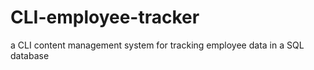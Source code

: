 # CLI-employee-tracker
a CLI content management system for tracking employee data in a SQL database
